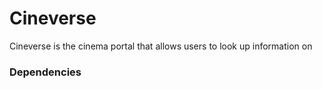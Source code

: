 # Cineverse

Cineverse is the cinema portal that allows users to look up information on 


### Dependencies
```json
  
```



